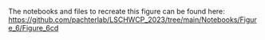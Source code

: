 The notebooks and files to recreate this figure can be found here:  
https://github.com/pachterlab/LSCHWCP_2023/tree/main/Notebooks/Figure_6/Figure_6cd